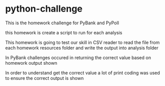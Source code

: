 # python-challenge

This is the homework challenge for PyBank and PyPoll

this homework is create a script to run for each analysis

This homework is going to test our skill in CSV reader to read the file from each homework resources folder and write the output into analysis folder

In PyBank challenges occured in returning the correct value based on homework output shown

In order to understand get the correct value a lot of print coding was used to ensure the correct output is shown
